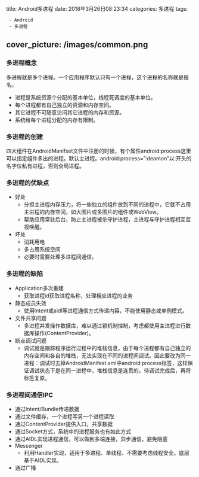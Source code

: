 title:  Android多进程
date: 2018年3月26日08:23:34
categories: 多进程
tags: 

	 - Android
	 - 多进程
cover_picture: /images/common.png
---

### 多进程概念

多进程就是多个进程。一个应用程序默认只有一个进程，这个进程的名称就是报名。

- 进程是系统资源个分配的基本单位，线程死调度的基本单位。
- 每个进程都有自己独立的资源和内存空间。
- 其它进程不可随意访问其它进程的内存和资源。
- 系统给每个进程分配的内存有限制。

### 多进程的创建

四大组件在AndroidManifset文件中注册的时候，有个属性android:process这里可以指定组件多出的进程。默认主进程。android:process=”:deamon”以:开头的名字位私有进程，否则全局进程。

### 多进程的优缺点

- 好处
  - 分担主进程内存压力，将一些独立的组件放到不同的进程中，它就不占用主进程的内存空间，如大图片或多图片的组件或WebView。
  - 帮助应用常驻后台，防止主进程被杀守护进程，主进程与守护进程相互监视唤醒。
- 坏处
  - 消耗用电
  - 多占用系统空间
  - 必要时需要处理多进程间通信。

### 多进程的缺陷

- Application多次重建
  - 获取进程id获取进程名称，处理相应进程的业务
- 静态成员失效
  - 使用Intent或aidl等进程通信方式传递内容，不能使用静态或单例模式。
- 文件共享问题
  - 多进程并发操作数据库，难以通过锁机制控制，考虑都使用主进程进行数据库操作(ContentProvider)。
- 断点调试问题
  - 调试就是跟踪程序运行过程中的堆栈信息，由于每个进程都有自己独立的内存空间和各自的堆栈，无法实现在不同的进程间调试。因此要改为同一进程：调试时去掉AndroidManifest.xml中android:process标签，这样保证调试状态下是在同一进程中，堆栈信息是连贯的。待调试完成后，再将标签复原。

### 多进程间通信IPC

- 通过Intent/Bundle传递数据
- 通过文件缓存，一个进程写另一个进程读取
- 通过ContentProvider提供入口，共享数据
- 通过Socket方式，系统中的进程服务也有如此方式
- 通过AIDL实现进程通信，可以做到多端连接，异步通信，避免阻塞
- Messenger
  - 利用Handler实现，适用于多进程、单线程、不需要考虑线程安全。底层基于AIDL实现。
- 通过广播